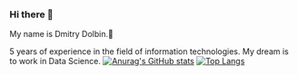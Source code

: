 ### Hi there 👋

<!--
**DoctorLecteur/DoctorLecteur** is a ✨ _special_ ✨ repository because its `README.md` (this file) appears on your GitHub profile.

Here are some ideas to get you started:

- 🔭 I’m currently working on ...
- 🌱 I’m currently learning ...
- 👯 I’m looking to collaborate on ...
- 🤔 I’m looking for help with ...
- 💬 Ask me about ...
- 📫 How to reach me: ...
- 😄 Pronouns: ...
- ⚡ Fun fact: ...
-->
My name is Dmitry Dolbin.🙋

5 years of experience in the field of information technologies. My dream is to work in Data Science.
[![Anurag's GitHub stats](https://github-readme-stats.vercel.app/api?username=DoctorLecteur)](https://github.com/DoctorLecteur/github-readme-stats)
[![Top Langs](https://github-readme-stats.vercel.app/api/top-langs/?username=DoctorLecteur&layout=compact)](https://github.com/DoctorLecteur/github-readme-stats)
